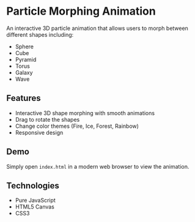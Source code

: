# Particle Morphing Animation

An interactive 3D particle animation that allows users to morph between different shapes including:
- Sphere
- Cube
- Pyramid
- Torus
- Galaxy
- Wave

## Features
- Interactive 3D shape morphing with smooth animations
- Drag to rotate the shapes
- Change color themes (Fire, Ice, Forest, Rainbow)
- Responsive design

## Demo
Simply open `index.html` in a modern web browser to view the animation.

## Technologies
- Pure JavaScript
- HTML5 Canvas
- CSS3